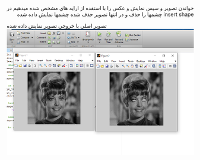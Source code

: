 
<div dir="rtl"

خواندن تصوير و سپس نمايش و عكس را با استفده از ارايه هاي مشخص شده ميدهيم  در insert shape چشمها را حذف و در انتها تصوير حذف شده چشمها نمايش داده شده 

</div>

تصوير اصلي با خروجي تصوير نمايش داده شده 
</br>
![نمايش تصوير اصلي ](https://github.com/semnan-university-ai/image-processing-class/blob/main/excersiecs/Homayontoosy/16/zelda2.png)
